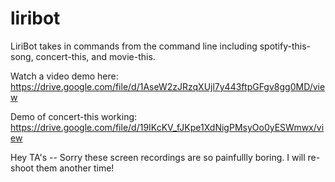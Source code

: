 # liribot

LiriBot takes in commands from the command line including spotify-this-song, concert-this, and movie-this. 

Watch a video demo here: https://drive.google.com/file/d/1AseW2zJRzqXUjl7y443ftpGFgv8gg0MD/view

Demo of concert-this working: https://drive.google.com/file/d/19IKcKV_fJKpe1XdNigPMsyOo0yESWmwx/view

Hey TA's -- Sorry these screen recordings are so painfullly boring. I will re-shoot them another time! 